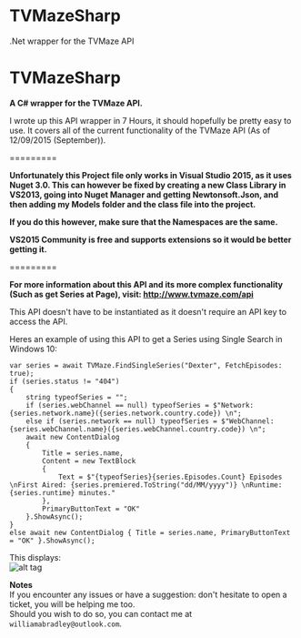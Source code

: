 # TVMazeSharp
.Net wrapper for the TVMaze API

TVMazeSharp
=========

**A C# wrapper for the TVMaze API.**

I wrote up this API wrapper in 7 Hours, it should hopefully be pretty easy to use. It covers all of the current functionality of the TVMaze API (As of 12/09/2015 (September)).

=========

**Unfortunately this Project file only works in Visual Studio 2015, as it uses Nuget 3.0. This can however be fixed by creating a new Class Library in VS2013, going into Nuget Manager and getting Newtonsoft.Json, and then adding my Models folder and the class file into the project.**

**If you do this however, make sure that the Namespaces are the same.**

**VS2015 Community is free and supports extensions so it would be better getting it.**

=========

**For more information about this API and its more complex functionality (Such as get Series at Page), visit: http://www.tvmaze.com/api**

This API doesn't have to be instantiated as it doesn't require an API key to access the API.

Heres an example of using this API to get a Series using Single Search in Windows 10:

    var series = await TVMaze.FindSingleSeries("Dexter", FetchEpisodes: true);
    if (series.status != "404")
    {
        string typeofSeries = "";
        if (series.webChannel == null) typeofSeries = $"Network: {series.network.name}({series.network.country.code}) \n";
        else if (series.network == null) typeofSeries = $"WebChannel: {series.webChannel.name}({series.webChannel.country.code}) \n";
        await new ContentDialog
        {
            Title = series.name,
            Content = new TextBlock
            {
                Text = $"{typeofSeries}{series.Episodes.Count} Episodes \nFirst Aired: {series.premiered.ToString("dd/MM/yyyy")} \nRuntime: {series.runtime} minutes."
            },
            PrimaryButtonText = "OK"
        }.ShowAsync();
    }
    else await new ContentDialog { Title = series.name, PrimaryButtonText = "OK" }.ShowAsync();

This displays:  
![alt tag](http://puu.sh/k8h6M/c14b06ca62.PNG)

**Notes**  
If you encounter any issues or have a suggestion: don't hesitate to open a ticket, you will be helping me too.  
Should you wish to do so, you can contact me at `williamabradley@outlook.com`.
